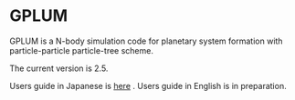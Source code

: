 # GPLUM
GPLUM is a N-body simulation code for planetary system formation with particle-particle particle-tree scheme.

The current version is 2.5.

Users guide in Japanese is [here](/doc/UsersGuide_japanese.pdf) .
Users guide in English is in preparation.
